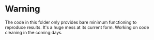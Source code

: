 # Warning

The code in this folder only provides bare minimum functioning to reproduce results. It's a huge mess at its current form. Working on code cleaning in the coming days. 
